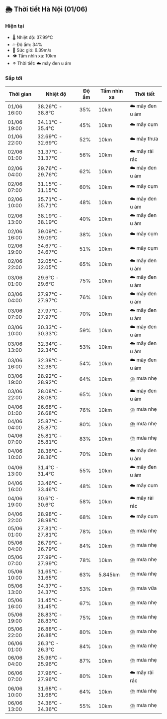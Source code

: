 ## 🌦️ Thời tiết Hà Nội (01/06)

### Hiện tại

- 🌡️ Nhiệt độ: 37.99℃
- 💦 Độ ẩm: 34%
- 💨 Sức gió: 6.39m/s
- 👁️ Tầm nhìn xa: 10km
- ☂️ Thời tiết: ☁️ mây đen u ám

### Sắp tới

| Thời gian | Nhiệt độ | Độ ẩm | Tầm nhìn xa | Thời tiết |
| --- | --- | --- | --- | --- |
| 01/06 16:00 | 38.26℃ - 38.8℃ | 35% | 10km | ☁️ mây đen u ám |
| 01/06 19:00 | 34.11℃ - 35.4℃ | 45% | 10km | ☁️ mây cụm |
| 01/06 22:00 | 32.69℃ - 32.69℃ | 52% | 10km | ☁️ mây thưa |
| 02/06 01:00 | 31.37℃ - 31.37℃ | 56% | 10km | ☁️ mây rải rác |
| 02/06 04:00 | 29.76℃ - 29.76℃ | 62% | 10km | ☁️ mây đen u ám |
| 02/06 07:00 | 31.15℃ - 31.15℃ | 60% | 10km | ☁️ mây cụm |
| 02/06 10:00 | 35.71℃ - 35.71℃ | 48% | 10km | ☁️ mây đen u ám |
| 02/06 13:00 | 38.19℃ - 38.19℃ | 40% | 10km | ☁️ mây đen u ám |
| 02/06 16:00 | 39.09℃ - 39.09℃ | 38% | 10km | ☁️ mây cụm |
| 02/06 19:00 | 34.67℃ - 34.67℃ | 51% | 10km | ☁️ mây cụm |
| 02/06 22:00 | 32.05℃ - 32.05℃ | 65% | 10km | ☁️ mây đen u ám |
| 03/06 01:00 | 29.6℃ - 29.6℃ | 75% | 10km | ☁️ mây đen u ám |
| 03/06 04:00 | 27.97℃ - 27.97℃ | 76% | 10km | ☁️ mây đen u ám |
| 03/06 07:00 | 27.97℃ - 27.97℃ | 70% | 10km | ☁️ mây đen u ám |
| 03/06 10:00 | 30.33℃ - 30.33℃ | 59% | 10km | ☁️ mây đen u ám |
| 03/06 13:00 | 32.34℃ - 32.34℃ | 53% | 10km | ☁️ mây đen u ám |
| 03/06 16:00 | 32.38℃ - 32.38℃ | 54% | 10km | ☁️ mây đen u ám |
| 03/06 19:00 | 28.92℃ - 28.92℃ | 64% | 10km | ⛈️ mưa nhẹ |
| 03/06 22:00 | 28.08℃ - 28.08℃ | 65% | 10km | ☁️ mây đen u ám |
| 04/06 01:00 | 26.68℃ - 26.68℃ | 76% | 10km | ⛈️ mưa nhẹ |
| 04/06 04:00 | 25.87℃ - 25.87℃ | 80% | 10km | ⛈️ mưa nhẹ |
| 04/06 07:00 | 25.81℃ - 25.81℃ | 83% | 10km | ⛈️ mưa nhẹ |
| 04/06 10:00 | 28.36℃ - 28.36℃ | 70% | 10km | ☁️ mây đen u ám |
| 04/06 13:00 | 31.4℃ - 31.4℃ | 55% | 10km | ☁️ mây đen u ám |
| 04/06 16:00 | 33.46℃ - 33.46℃ | 48% | 10km | ☁️ mây cụm |
| 04/06 19:00 | 30.6℃ - 30.6℃ | 58% | 10km | ☁️ mây rải rác |
| 04/06 22:00 | 28.98℃ - 28.98℃ | 68% | 10km | ☁️ mây cụm |
| 05/06 01:00 | 27.81℃ - 27.81℃ | 78% | 10km | ⛈️ mưa nhẹ |
| 05/06 04:00 | 26.79℃ - 26.79℃ | 84% | 10km | ⛈️ mưa nhẹ |
| 05/06 07:00 | 27.99℃ - 27.99℃ | 78% | 10km | ⛈️ mưa nhẹ |
| 05/06 10:00 | 31.65℃ - 31.65℃ | 63% | 5.845km | ⛈️ mưa nhẹ |
| 05/06 13:00 | 34.37℃ - 34.37℃ | 53% | 10km | ⛈️ mưa vừa |
| 05/06 16:00 | 31.45℃ - 31.45℃ | 67% | 10km | ⛈️ mưa nhẹ |
| 05/06 19:00 | 28.83℃ - 28.83℃ | 75% | 10km | ⛈️ mưa nhẹ |
| 05/06 22:00 | 26.88℃ - 26.88℃ | 80% | 10km | ⛈️ mưa nhẹ |
| 06/06 01:00 | 26.3℃ - 26.3℃ | 84% | 10km | ⛈️ mưa nhẹ |
| 06/06 04:00 | 25.96℃ - 25.96℃ | 87% | 10km | ⛈️ mưa nhẹ |
| 06/06 07:00 | 27.96℃ - 27.96℃ | 80% | 10km | ☁️ mây rải rác |
| 06/06 10:00 | 31.68℃ - 31.68℃ | 64% | 10km | ⛈️ mưa nhẹ |
| 06/06 13:00 | 34.36℃ - 34.36℃ | 55% | 10km | ⛈️ mưa nhẹ |
